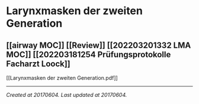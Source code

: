 # Larynxmasken der zweiten Generation
 [[airway MOC]] [[Review]] [[202203201332 LMA MOC]] [[202203181254 Prüfungsprotokolle Facharzt Loock]]
---

[[Larynxmasken der zweiten Generation.pdf]]

---

_Created at 20170604._
_Last updated at 20170604._



